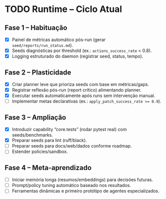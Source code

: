 # TODO Runtime – Ciclo Atual

## Fase 1 – Habituação
- [x] Painel de métricas automático pós-run (gerar `seed/reports/run_status.md`).
- [x] Seeds diagnósticas por threshold (ex.: `actions_success_rate` < 0.8).
- [x] Logging estruturado do daemon (registrar seed, status, tempo).

## Fase 2 – Plasticidade
- [x] Criar planner leve que prioriza seeds com base em métricas/gaps.
- [x] Registrar reflexão pós-run (report crítico) alimentando planner.
- [x] Executar seeds automaticamente após runs sem intervenção manual.
- [ ] Implementar metas declarativas (ex.: `apply_patch_success_rate >= 0.9`).

## Fase 3 – Ampliação
- [x] Introduzir capability “core.tests” (rodar pytest real) com seeds/benchmarks.
- [x] Preparar seeds para lint (ruff/black).
- [ ] Preparar seeds para docs/web/dados conforme roadmap.
- [ ] Estender policies/sandbox.

## Fase 4 – Meta-aprendizado
- [ ] Iniciar memória longa (resumos/embeddings) para decisões futuras.
- [ ] Prompt/policy tuning automático baseado nos resultados.
- [ ] Ferramentas dinâmicas e primeiro protótipo de agentes especializados.
